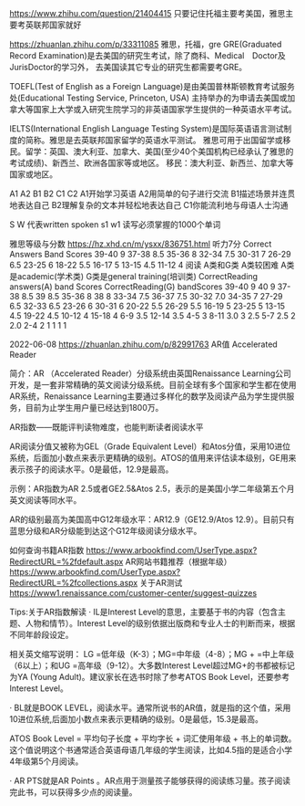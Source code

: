 
https://www.zhihu.com/question/21404415
只要记住托福主要考美国，雅思主要考英联邦国家就好

https://zhuanlan.zhihu.com/p/33311085
雅思，托福，gre
GRE(Graduated Record Examination)是去美国的研究生考试，除了商科、Medical　Doctor及JurisDoctor的学习外，
去美国读其它专业的研究生都需要考GRE。

TOEFL(Test of English as a Foreign Language)是由美国普林斯顿教育考试服务处(Educational Testing Service, Princeton, USA)
主持举办的为申请去美国或加拿大等国家上大学或入研究生院学习的非英语国家学生提供的一种英语水平考试。

IELTS(International English Language Testing System)是国际英语语言测试制度的简称。雅思是去英联邦国家留学的英语水平测试。
雅思可用于出国留学或移民。留学：英国、澳大利亚、加拿大、美国(至少40个美国机构已经承认了雅思的考试成绩)、新西兰、欧洲各国家等或地区。
移民：澳大利亚、新西兰、加拿大等国家或地区。



A1 A2 B1 B2 C1 C2
A1开始学习英语
A2用简单的句子进行交流
B1描述场景并连贯地表达自己
B2理解复杂的文本并轻松地表达自己
C1你能流利地与母语人士沟通

S W   代表written  spoken
s1 w1  读写必须掌握的1000个单词


雅思等级与分数
https://hz.xhd.cn/m/ysxx/836751.html
听力7分
Correct Answers       Band Scores
39-40                   9
37-38                   8.5
35-36                   8
32-34                   7.5
30-31                   7
26-29                   6.5
23-25                   6
18-22                   5.5
16-17                   5
13-15                   4.5
11-12                   4
阅读 A类和G类   A类较困难   A类是academic(学术类) G类是general training(培训类)
CorrectReading answers(A)  band Scores     CorrectReading(G)  bandScores
39-40                       9                 40               9
37-38                       8.5                39              8.5
35-36                        8                 38               8
33-34                       7.5                36-37            7.5
30-32                       7.0                34-35            7
27-29                       6.5                32-33            6.5
23-26                       6                  30-31            6
20-22                       5.5                26-29            5.5
16-19                       5                  23-25             5
13-15                       4.5                19-22             4.5
10-12                       4                  15-18             4
6-9                         3.5                12-14             3.5
4-5                          3                 8-11               3.0
3                           2.5                5-7               2.5
2                           2.0                2-4                 2
1                            1                   1                 1


2022-06-08
https://zhuanlan.zhihu.com/p/82991763
AR值
Accelerated Reader

简介：AR （Accelerated Reader）分级系统由英国Renaissance Learning公司开发，是一套非常精确的英文阅读分级系统。目前全球有多个国家和学生都在使用AR系统，Renaissance Learning主要通过多样化的数学及阅读产品为学生提供服务，目前为止学生用户量已经达到1800万。

AR指数——既能评判读物难度，也能判断读者阅读水平

AR阅读分值又被称为GEL（Grade Equivalent Level）和Atos分值，采用10进位系统，后面加小数点来表示更精确的级别。ATOS的值用来评估读本级别，GE用来表示孩子的阅读水平。0是最低，12.9是最高。

示例：AR指数为AR 2.5或者GE2.5&Atos 2.5，表示的是美国小学二年级第五个月英文阅读等同水平。

AR的级别最高为美国高中G12年级水平：AR12.9（GE12.9/Atos 12.9）。目前只有蓝思分级和AR分级能到达这个G12年级阅读分级水平。

如何查询书籍AR指数
https://www.arbookfind.com/UserType.aspx?RedirectURL=%2fdefault.aspx
AR网站书籍推荐（根据年级）
https://www.arbookfind.com/UserType.aspx?RedirectURL=%2fcollections.aspx
关于AR测试
https://www1.renaissance.com/customer-center/suggest-quizzes

Tips:关于AR指数解读
· IL是Interest Level的意思，主要基于书的内容（包含主题、人物和情节）。Interest Level的级别依据出版商和专业人士的判断而来，根据不同年龄段设定。

相关英文缩写说明： LG =低年级（K-3）；MG=中年级（4-8）；MG + =中上年级（6以上）；和UG =高年级（9-12）。大多数Interest Level超过MG+的书都被标记为YA (Young Adult)。建议家长在选书时除了参考ATOS Book Level，还要参考Interest Level。

· BL就是BOOK LEVEL，阅读水平。通常所说书的AR值，就是指的这个值，采用10进位系统,后面加小数点来表示更精确的级别。0是最低，15.3是最高。

ATOS Book Level = 平均句子长度 + 平均字长 + 词汇使用年级 + 书上的单词数。这个值说明这个书通常适合英语母语几年级的学生阅读，比如4.5指的是适合小学4年级第5个月阅读。

· AR PTS就是AR Points 。AR点用于测量孩子能够获得的阅读练习量。孩子阅读完此书，可以获得多少点的阅读量。

